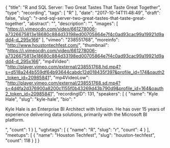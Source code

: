 {
  "title": "R and SQL Server: Two Great Tastes That Taste Great Together",
  "type": "recording",
  "tags": [
    "R"
  ],
  "date": "2017-10-14T11:48:49",
  "draft": false,
  "slug": "r-and-sql-server-two-great-tastes-that-taste-great-together",
  "abstract": "",
  "description": "",
  "images": [
    "https://i.vimeocdn.com/video/661278006-a7326675813e18680c884d33198ed00705864e7f4c0ad93cac99a19921d9add4-d_295x166"
  ],
  "vimeo": "238551768",
  "moreinfo": "http://www.houstontechfest.com/",
  "thumbnail": "https://i.vimeocdn.com/video/661278006-a7326675813e18680c884d33198ed00705864e7f4c0ad93cac99a19921d9add4-d_295x166",
  "mp4Video": "http://player.vimeo.com/external/238551768.hd.mp4?s=d518a244b559df64b93644cabdc12d018435f397&profile_id=174&oauth2_token_id=20985841",
  "mp4VideoLow": "http://player.vimeo.com/external/238551768.sd.mp4?s=4d4fa2d376900a8200c1155f0b43269d43b790d9&profile_id=164&oauth2_token_id=20985841",
  "recordingID": 131,
  "speakers": [
    {
      "name": "Kyle Hale",
      "slug": "kyle-hale",
      "bio": "<p>Kyle Hale is an Enterprise BI Architect with Infusion. He has over 15 years of experience delivering data solutions, primarily with the Microsoft BI platform.</p>",
      "count": 1
    }
  ],
  "ugtvtags": [
    {
      "name": "R",
      "slug": "r",
      "count": 4
    }
  ],
  "meetups": [
    {
      "name": "Houston Techfest",
      "slug": "houston-techfest",
      "count": 118
    }
  ]
}
